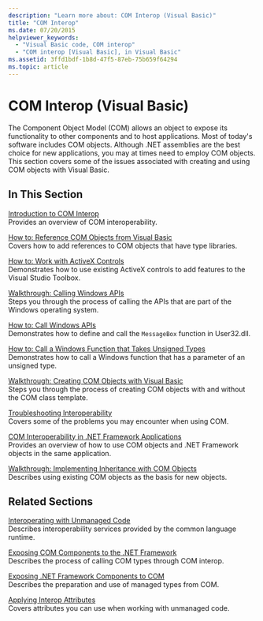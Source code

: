 ```yaml
---
description: "Learn more about: COM Interop (Visual Basic)"
title: "COM Interop"
ms.date: 07/20/2015
helpviewer_keywords: 
  - "Visual Basic code, COM interop"
  - "COM interop [Visual Basic], in Visual Basic"
ms.assetid: 3ffd1bdf-1b8d-47f5-87eb-75b659f64294
ms.topic: article
---
```

# COM Interop (Visual Basic)

The Component Object Model (COM) allows an object to expose its functionality to other components and to host applications. Most of today's software includes COM objects. Although .NET assemblies are the best choice for new applications, you may at times need to employ COM objects. This section covers some of the issues associated with creating and using COM objects with Visual Basic.  
  
## In This Section  

 [Introduction to COM Interop](introduction-to-com-interop.md)  
 Provides an overview of COM interoperability.  
  
 [How to: Reference COM Objects from Visual Basic](how-to-reference-com-objects.md)  
 Covers how to add references to COM objects that have type libraries.  
  
 [How to: Work with ActiveX Controls](how-to-work-with-activex-controls.md)  
 Demonstrates how to use existing ActiveX controls to add features to the Visual Studio Toolbox.  
  
 [Walkthrough: Calling Windows APIs](walkthrough-calling-windows-apis.md)  
 Steps you through the process of calling the APIs that are part of the Windows operating system.  
  
 [How to: Call Windows APIs](how-to-call-windows-apis.md)  
 Demonstrates how to define and call the `MessageBox` function in User32.dll.  
  
 [How to: Call a Windows Function that Takes Unsigned Types](how-to-call-a-windows-function-that-takes-unsigned-types.md)  
 Demonstrates how to call a Windows function that has a parameter of an unsigned type.  
  
 [Walkthrough: Creating COM Objects with Visual Basic](walkthrough-creating-com-objects.md)  
 Steps you through the process of creating COM objects with and without the COM class template.  
  
 [Troubleshooting Interoperability](troubleshooting-interoperability.md)  
 Covers some of the problems you may encounter when using COM.  
  
 [COM Interoperability in .NET Framework Applications](com-interoperability-in-net-framework-applications.md)  
 Provides an overview of how to use COM objects and .NET Framework objects in the same application.  
  
 [Walkthrough: Implementing Inheritance with COM Objects](walkthrough-implementing-inheritance-with-com-objects.md)  
 Describes using existing COM objects as the basis for new objects.  
  
## Related Sections  

 [Interoperating with Unmanaged Code](../../../framework/interop/index.md)  
 Describes interoperability services provided by the common language runtime.  
  
 [Exposing COM Components to the .NET Framework](../../../framework/interop/exposing-com-components.md)  
 Describes the process of calling COM types through COM interop.  
  
 [Exposing .NET Framework Components to COM](../../../framework/interop/exposing-dotnet-components-to-com.md)  
 Describes the preparation and use of managed types from COM.  
  
 [Applying Interop Attributes](../../../standard/native-interop/apply-interop-attributes.md)  
 Covers attributes you can use when working with unmanaged code.
